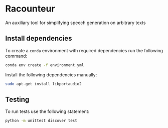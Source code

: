 # Racounteur

An auxiliary tool for simplifying speech generation on arbitrary texts

## Install dependencies

To create a `conda` environment with required dependencies run the following command:

```sh
conda env create -f environment.yml
```

Install the following dependencies manually:

```sh
sudo apt-get install libportaudio2
```

## Testing

To run tests use the following statement:

```sh
python -m unittest discover test
```
